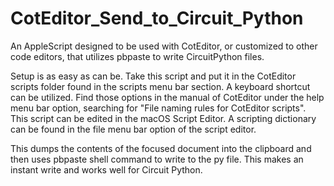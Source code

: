 # CotEditor_Send_to_Circuit_Python
An AppleScript designed to be used with CotEditor, or customized to other code editors, that utilizes pbpaste to write CircuitPython files.

Setup is as easy as can be. Take this script and put it in the CotEditor scripts folder found in the scripts menu bar section. A keyboard shortcut can be utilized. Find those options in the manual of CotEditor under the help menu bar option, searching for "File naming rules for CotEditor scripts". This script can be edited in the macOS Script Editor. A scripting dictionary can be found in the file menu bar option of the script editor. 

This dumps the contents of the focused document into the clipboard and then uses pbpaste shell command to write to the py file. This makes an instant write and works well for Circuit Python. 
